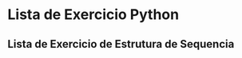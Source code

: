 <h1>Lista de Exercicio Python</h1>

<h2>Lista de Exercicio de Estrutura de Sequencia</h2>

<img src="ListaDeExercicios_Python/imagem/Sequencial01.png" alt="">
<img src="ListaDeExercicios_Python/imagem/sequencial02.png" alt="">

